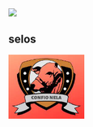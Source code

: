 <img src="https://raw.githubusercontent.com/corno-manso/perfil/main/198241319f0263bf07f.webp" width="200" />

## selos

<img src="https://github.com/corno-manso/corno-manso/blob/94b63f72c899a3ccd1c0d95a3b6af707bda3fb02/Untitled.jpeg" width="150" />
